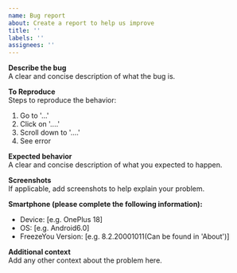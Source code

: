 ```yaml
---
name: Bug report
about: Create a report to help us improve
title: ''
labels: ''
assignees: ''
---
```


**Describe the bug**  
A clear and concise description of what the bug is.

**To Reproduce**  
Steps to reproduce the behavior:

1. Go to '...' 
2. Click on '....' 
3. Scroll down to '....' 
4. See error

**Expected behavior**  
A clear and concise description of what you expected to happen.

**Screenshots**  
If applicable, add screenshots to help explain your problem.

**Smartphone (please complete the following information):**

- Device: [e.g. OnePlus 18]
- OS: [e.g. Android6.0]
- FreezeYou Version: [e.g. 8.2.20001011(Can be found in 'About')]

**Additional context**  
Add any other context about the problem here.